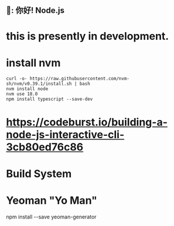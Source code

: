
## 🦄: 你好! Node.js

# this is presently in development. 

# install nvm
```
curl -o- https://raw.githubusercontent.com/nvm-sh/nvm/v0.39.1/install.sh | bash
nvm install node
nvm use 18.0
npm install typescript --save-dev
```


# https://codeburst.io/building-a-node-js-interactive-cli-3cb80ed76c86

# Build System
# Yeoman "Yo Man" 

npm install --save yeoman-generator
